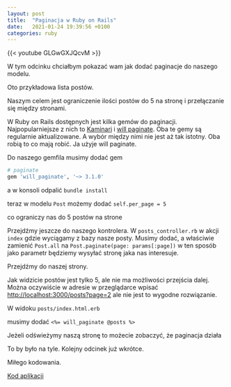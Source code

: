 ```yaml
---
layout: post
title:  "Paginacja w Ruby on Rails"
date:   2021-01-24 19:39:56 +0100
categories: ruby
---
```

{{< youtube GLGwGXJQcvM >}}

W tym odcinku chciałbym pokazać wam jak dodać paginacje do naszego modelu.

Oto przykładowa lista postów.

Naszym celem jest ograniczenie ilości postów do 5 na stronę i przełączanie się między stronami.

W Ruby on Rails dostępnych jest kilka gemów do paginacji. Najpopularniejsze z nich to [Kaminari](https://github.com/kaminari/kaminari) i [will paginate](https://github.com/mislav/will_paginate). Oba te gemy są regularnie aktualizowane. A wybór między nimi nie jest aż tak istotny. Oba robią to co mają robić. Ja użyje will paginate.

Do naszego gemfila musimy dodać gem

```bash
# paginate
gem 'will_paginate', '~> 3.1.0'
```

a w konsoli odpalić `bundle install`

teraz w modelu `Post` możemy dodać `self.per_page = 5`

co ograniczy nas do 5 postów na strone

Przejdźmy jeszcze do naszego kontrolera. W `posts_controller.rb` w akcji `index` gdzie wyciągamy z bazy nasze posty. Musimy dodać, a właściwie zamienić `Post.all` na `Post.paginate(page: params[:page])` w ten sposób jako parametr będziemy wysyłać stronę jaka nas interesuje.

Przejdźmy do naszej strony.

Jak widzicie postów jest tylko 5, ale nie ma możliwości przejścia dalej. Można oczywiście w adresie w przeglądarce wpisać [http://localhost:3000/posts?page=2](http://localhost:3000/posts?page=2) ale nie jest to wygodne rozwiązanie.

W widoku `posts/index.html.erb`

musimy dodać `<%= will_paginate @posts %>`

Jeżeli odświeżymy naszą stronę to możecie zobaczyć, że paginacja działa

To by było na tyle. Kolejny odcinek już wkrótce.

Miłego kodowania.

[Kod aplikacji](https://github.com/rubypopolsku/paginacja)
